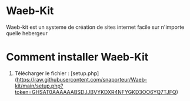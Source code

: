 # Waeb-Kit

Waeb-kit est un systeme de création de sites internet facile sur n'importe quelle hebergeur

# Comment installer Waeb-Kit

1) Télécharger le fichier :  [setup.php] (https://raw.githubusercontent.com/snaporteur/Waeb-kit/main/setup.php?token=GHSAT0AAAAAABSDJJBVYKDXR4NFYGKD3OO6YQ7TJFQ)
